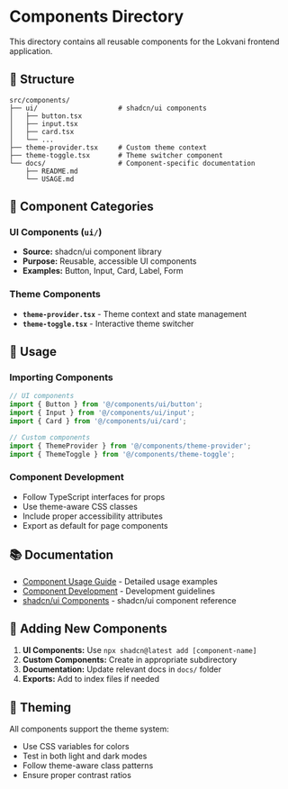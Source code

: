 # Components Directory

This directory contains all reusable components for the Lokvani frontend application.

## 📁 Structure

```
src/components/
├── ui/                    # shadcn/ui components
│   ├── button.tsx
│   ├── input.tsx
│   ├── card.tsx
│   └── ...
├── theme-provider.tsx     # Custom theme context
├── theme-toggle.tsx       # Theme switcher component
└── docs/                  # Component-specific documentation
    ├── README.md
    └── USAGE.md
```

## 🎨 Component Categories

### UI Components (`ui/`)

- **Source:** shadcn/ui component library
- **Purpose:** Reusable, accessible UI components
- **Examples:** Button, Input, Card, Label, Form

### Theme Components

- **`theme-provider.tsx`** - Theme context and state management
- **`theme-toggle.tsx`** - Interactive theme switcher

## 🚀 Usage

### Importing Components

```typescript
// UI components
import { Button } from '@/components/ui/button';
import { Input } from '@/components/ui/input';
import { Card } from '@/components/ui/card';

// Custom components
import { ThemeProvider } from '@/components/theme-provider';
import { ThemeToggle } from '@/components/theme-toggle';
```

### Component Development

- Follow TypeScript interfaces for props
- Use theme-aware CSS classes
- Include proper accessibility attributes
- Export as default for page components

## 📚 Documentation

- [Component Usage Guide](./docs/USAGE.md) - Detailed usage examples
- [Component Development](./docs/DEVELOPMENT.md) - Development guidelines
- [shadcn/ui Components](./docs/SHADCN.md) - shadcn/ui component reference

## 🔧 Adding New Components

1. **UI Components:** Use `npx shadcn@latest add [component-name]`
2. **Custom Components:** Create in appropriate subdirectory
3. **Documentation:** Update relevant docs in `docs/` folder
4. **Exports:** Add to index files if needed

## 🎨 Theming

All components support the theme system:

- Use CSS variables for colors
- Test in both light and dark modes
- Follow theme-aware class patterns
- Ensure proper contrast ratios
